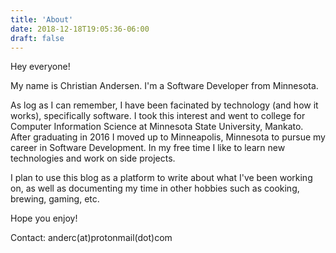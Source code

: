 ```yaml
---
title: 'About'
date: 2018-12-18T19:05:36-06:00
draft: false
---
```


Hey everyone!

My name is Christian Andersen. I'm a Software Developer from Minnesota.

As log as I can remember, I have been facinated by technology (and how it works), specifically software. I took this interest and went to college for Computer Information Science at Minnesota State University, Mankato. After graduating in 2016 I moved up to Minneapolis, Minnesota to pursue my career in Software Development. In my free time I like to learn new technologies and work on side projects.

I plan to use this blog as a platform to write about what I've been working on, as well as documenting my time in other hobbies such as cooking, brewing, gaming, etc.

Hope you enjoy!

Contact: anderc(at)protonmail(dot)com
